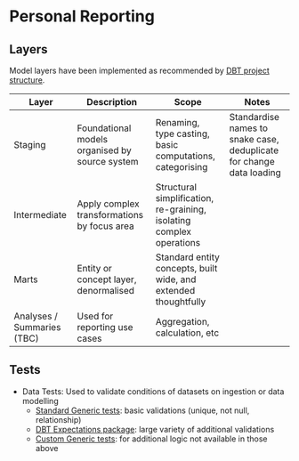 # Personal Reporting

## Layers

Model layers have been implemented as recommended by [DBT project structure](https://docs.getdbt.com/best-practices/how-we-structure/1-guide-overview).

   Layer      |           Description                          |                         Scope                                        |        Notes   
--------------|------------------------------------------------|----------------------------------------------------------------------|----------------------
 Staging      | Foundational models organised by source system | Renaming, type casting, basic computations, categorising             | Standardise names to snake case, deduplicate for change data loading
 Intermediate | Apply complex transformations by focus area    | Structural simplification, re-graining, isolating complex operations |
 Marts        | Entity or concept layer, denormalised          | Standard entity concepts, built wide, and extended thoughtfully      | 
 Analyses / Summaries (TBC) | Used for reporting use cases         |  Aggregation, calculation, etc                                       |


## Tests

- Data Tests: Used to validate conditions of datasets on ingestion or data modelling
  - [Standard Generic tests](https://docs.getdbt.com/docs/build/data-tests): basic validations (unique, not null, relationship)
  - [DBT Expectations package](https://hub.getdbt.com/metaplane/dbt_expectations/latest/): large variety of additional validations
  - [Custom Generic tests](https://docs.getdbt.com/best-practices/writing-custom-generic-tests): for additional logic not available in those above
